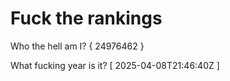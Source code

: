 # Fuck the rankings

Who the hell am I?
{ 24976462 }

What fucking year is it?
[ 2025-04-08T21:46:40Z ]
